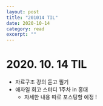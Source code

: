 ```yaml
---
layout: post
title: "201014 TIL" 
date: 2020-10-14
category: read 
excerpt: ""
---
```


# 2020. 10. 14 TIL

* 자료구조 강의 듣고 필기
* 애자일 회고 스터디 1주차 in 홍대
  * 자세한 내용 따로 포스팅할 예정 !

